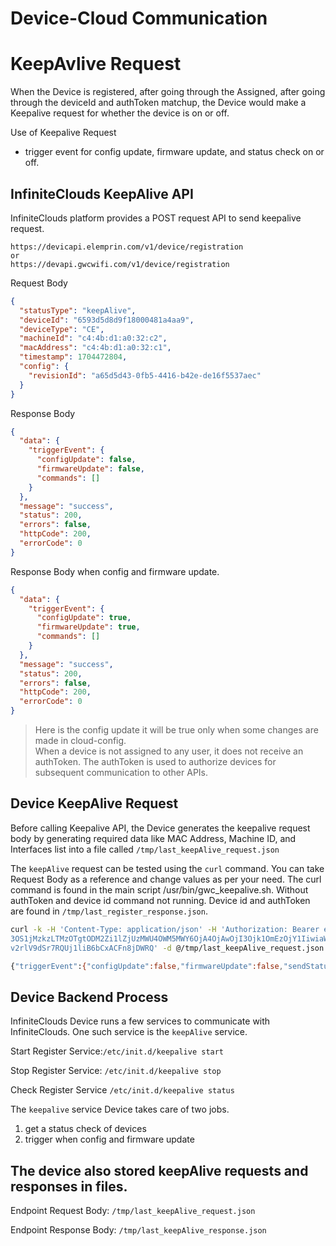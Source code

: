 # Device-Cloud Communication
# KeepAvlive Request

When the Device is registered, after going through the Assigned, after going through the deviceId and authToken matchup, the Device would make a Keepalive request for whether the device is on or off. 

Use of Keepalive Request

- trigger event for config update, firmware update, and status check on or off.

## InfiniteClouds KeepAlive API

InfiniteClouds platform provides a POST request API to send keepalive request.

```HTTP
https://devicapi.elemprin.com/v1/device/registration 
or
https://devapi.gwcwifi.com/v1/device/registration
```
Request Body
```json
{
  "statusType": "keepAlive",
  "deviceId": "6593d5d8d9f18000481a4aa9",
  "deviceType": "CE",
  "machineId": "c4:4b:d1:a0:32:c2",
  "macAddress": "c4:4b:d1:a0:32:c1",
  "timestamp": 1704472804,
  "config": {
    "revisionId": "a65d5d43-0fb5-4416-b42e-de16f5537aec"
  }
}
```
Response Body 

```json
{
  "data": {
    "triggerEvent": {
      "configUpdate": false,
      "firmwareUpdate": false,
      "commands": []
    }
  },
  "message": "success",
  "status": 200,
  "errors": false,
  "httpCode": 200,
  "errorCode": 0
}
```
Response Body when config and firmware update. 
```json
{
  "data": {
    "triggerEvent": {
      "configUpdate": true,
      "firmwareUpdate": true,
      "commands": []
    }
  },
  "message": "success",
  "status": 200,
  "errors": false,
  "httpCode": 200,
  "errorCode": 0
}
```
> Here is the config update it will be true only when some changes are made in cloud-config.                   
> When a device is not assigned to any user, it does not receive an authToken. The authToken is used to authorize devices for subsequent communication to other APIs.

## Device KeepAlive Request
Before calling Keepalive API, the Device generates the keepalive request body by generating required data like  MAC Address, Machine ID, and Interfaces list into a file called `/tmp/last_keepAlive_request.json`

The `keepAlive` request can be tested using the `curl` command. You can take Request Body as a reference and change values as per your need.
The curl command is found in the main script /usr/bin/gwc_keepalive.sh. Without authToken and device id command not running. Device id and authToken are found in `/tmp/last_register_response.json`.

``` bash
curl -k -H 'Content-Type: application/json' -H 'Authorization: Bearer eyJhbGciOiJIUzUxMiJ9.eyJzdWIiOiI2NDExNmQzYWU1Mjg2NTU5MTViNmU0NWI6OmNlOjo2MGZiNDQ
3OS1jMzkzLTMzOTgtODM2Zi1lZjUzMWU4OWM5MWY6OjA4OjAwOjI3Ojk1OmEzOjY1IiwiaWF0IjoxNjc4ODgyNTA2LCJleHAiOjE2Nzg4ODYxMDZ9.SfPP8U0D6CCOTH0ZAjIKxyoGf_r9KrvmiWP_41jcV-0dKmblLYOtfa
v2rlV9dSr7RQUj1liB6bCxACFn8jDWRQ' -d @/tmp/last_keepAlive_request.json https://devapi.gwcwifi.com/v1/device/registration

{"triggerEvent":{"configUpdate":false,"firmwareUpdate":false,"sendStatus":false,"commands":null}}
```
## Device Backend Process
InfiniteClouds Device runs a few services to communicate with InfiniteClouds. One such service is the `keepAlive` service.

Start Register Service:`/etc/init.d/keepalive start`

Stop Register Service: `/etc/init.d/keepalive stop`

Check Register Service `/etc/init.d/keepalive status`

The `keepalive` service Device takes care of two jobs.
1. get a status check of devices
2. trigger when config and firmware update 

## The device also stored keepAlive requests and responses in files.

Endpoint Request Body: `/tmp/last_keepAlive_request.json`

Endpoint Response Body: `/tmp/last_keepAlive_response.json`
